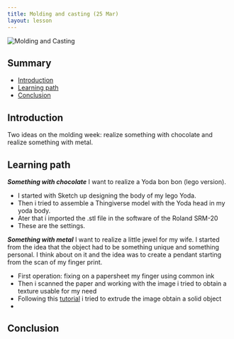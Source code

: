 ```yaml
---
title: Molding and casting (25 Mar)
layout: lesson
---
```


![Molding and Casting](./.jpg)

## Summary

- [Introduction](#introduction)
- [Learning path](#learningpath)
- [Conclusion](#conclusion)

## Introduction

Two ideas on the molding week: realize something with chocolate and realize something with metal. 


## Learning path

***Something with chocolate***
I want to realize a Yoda bon bon (lego version). 
- I started with Sketch up designing the body of my lego Yoda.
- Then i tried to assemble a Thingiverse model with the Yoda head in my yoda body.
- Ater that i imported the .stl file in the software of the Roland SRM-20
- These are the settings.

***Something with metal***
I want to realize a little jewel for my wife. I started from the idea that the object had to be something unique and something personal. I think about on it and the idea was to create a pendant starting from the scan of my finger print.
- First operation: fixing on a papersheet my finger using common ink
- Then i scanned the paper and working with the image i tried to obtain a texture usable for my need
- Following this [tutorial](http://blog.cubehero.com/2013/11/11/how-to-generate-extruded-3d-model-from-images-in-openscad/) i tried to extrude the image obtain a solid object
-   

## Conclusion